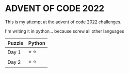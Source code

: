 # ADVENT OF CODE 2022

This is my attempt at the advent of code 2022 challenges.

I'm writing it in python... because screw all other languages

| Puzzle | Python |
|--------|--------|
| Day 1 | :star: :star: |
| Day 2 | :star: :star: |
